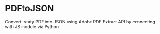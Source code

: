 # PDFtoJSON
Convert treaty PDF into JSON using Adobe PDF Extract API by connecting with JS module via Python
